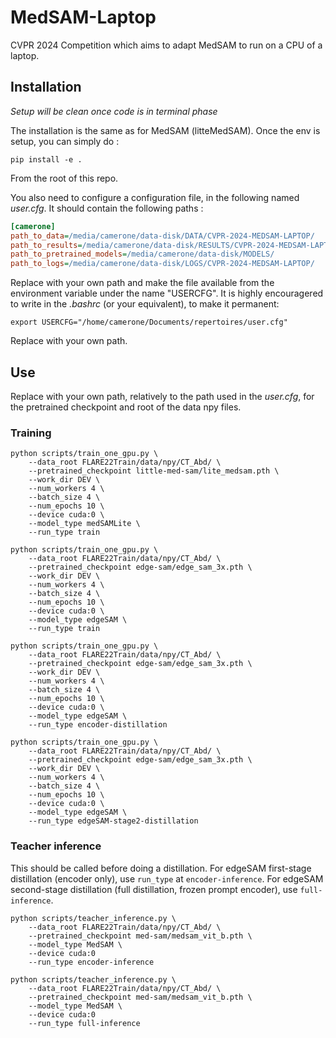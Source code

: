 # MedSAM-Laptop
CVPR 2024 Competition which aims to adapt MedSAM to run on a CPU of a laptop.

## Installation
*Setup will be clean once code is in terminal phase*

The installation is the same as for MedSAM (litteMedSAM). 
Once the env is setup, you can simply do :
```shell
pip install -e .
```
From the root of this repo.

You also need to configure a configuration file, in the following named *user.cfg*. It should contain the following paths :
```cfg
[camerone]
path_to_data=/media/camerone/data-disk/DATA/CVPR-2024-MEDSAM-LAPTOP/
path_to_results=/media/camerone/data-disk/RESULTS/CVPR-2024-MEDSAM-LAPTOP/
path_to_pretrained_models=/media/camerone/data-disk/MODELS/
path_to_logs=/media/camerone/data-disk/LOGS/CVPR-2024-MEDSAM-LAPTOP/
```
Replace with your own path and make the file available from the environment variable under the name "USERCFG". It is highly encouragered to write in the *.bashrc* (or your equivalent), to make it permanent:
```
export USERCFG="/home/camerone/Documents/repertoires/user.cfg"
```
Replace with your own path.

## Use
Replace with your own path, relatively to the path used in the *user.cfg*, for the pretrained checkpoint and root of the data npy files.

### Training
```shell
python scripts/train_one_gpu.py \
    --data_root FLARE22Train/data/npy/CT_Abd/ \
    --pretrained_checkpoint little-med-sam/lite_medsam.pth \
    --work_dir DEV \
    --num_workers 4 \
    --batch_size 4 \
    --num_epochs 10 \
    --device cuda:0 \
    --model_type medSAMLite \
    --run_type train

python scripts/train_one_gpu.py \
    --data_root FLARE22Train/data/npy/CT_Abd/ \
    --pretrained_checkpoint edge-sam/edge_sam_3x.pth \
    --work_dir DEV \
    --num_workers 4 \
    --batch_size 4 \
    --num_epochs 10 \
    --device cuda:0 \
    --model_type edgeSAM \
    --run_type train

python scripts/train_one_gpu.py \
    --data_root FLARE22Train/data/npy/CT_Abd/ \
    --pretrained_checkpoint edge-sam/edge_sam_3x.pth \
    --work_dir DEV \
    --num_workers 4 \
    --batch_size 4 \
    --num_epochs 10 \
    --device cuda:0 \
    --model_type edgeSAM \
    --run_type encoder-distillation

python scripts/train_one_gpu.py \
    --data_root FLARE22Train/data/npy/CT_Abd/ \
    --pretrained_checkpoint edge-sam/edge_sam_3x.pth \
    --work_dir DEV \
    --num_workers 4 \
    --batch_size 4 \
    --num_epochs 10 \
    --device cuda:0 \
    --model_type edgeSAM \
    --run_type edgeSAM-stage2-distillation
```

### Teacher inference
This should be called before doing a distillation. For edgeSAM first-stage distillation (encoder only), use `run_type` at `encoder-inference`. For edgeSAM second-stage distillation (full distillation, frozen prompt encoder), use `full-inference`.

```shell
python scripts/teacher_inference.py \
    --data_root FLARE22Train/data/npy/CT_Abd/ \
    --pretrained_checkpoint med-sam/medsam_vit_b.pth \
    --model_type MedSAM \
    --device cuda:0
    --run_type encoder-inference

python scripts/teacher_inference.py \
    --data_root FLARE22Train/data/npy/CT_Abd/ \
    --pretrained_checkpoint med-sam/medsam_vit_b.pth \
    --model_type MedSAM \
    --device cuda:0
    --run_type full-inference
```
